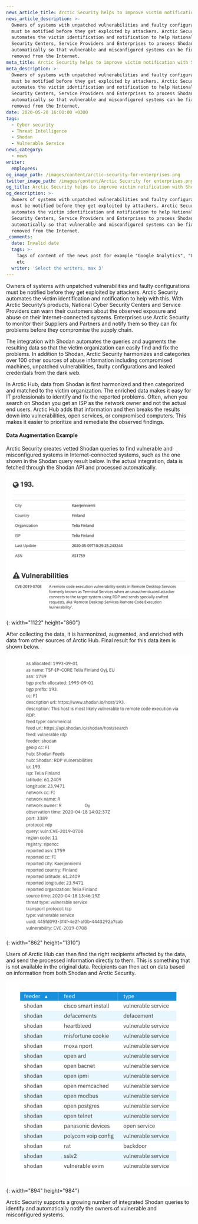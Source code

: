 ```yaml
---
news_article_title: Arctic Security helps to improve victim notification with Shodan integration
news_article_description: >-
  Owners of systems with unpatched vulnerabilities and faulty configurations
  must be notified before they get exploited by attackers. Arctic Security
  automates the victim identification and notification to help National Cyber
  Security Centers, Service Providers and Enterprises to process Shodan data
  automatically so that vulnerable and misconfigured systems can be fixed or
  removed from the Internet.
meta_title: Arctic Security helps to improve victim notification with Shodan integration
meta_description: >-
  Owners of systems with unpatched vulnerabilities and faulty configurations
  must be notified before they get exploited by attackers. Arctic Security
  automates the victim identification and notification to help National Cyber
  Security Centers, Service Providers and Enterprises to process Shodan data
  automatically so that vulnerable and misconfigured systems can be fixed or
  removed from the Internet.
date: 2020-05-20 16:00:00 +0300
tags:
  - Cyber security
  - Threat Intelligence
  - Shodan
  - Vulnerable Service
news_category:
  - news
writer:
  employees:
og_image_path: /images/content/arctic-security-for-enterprises.png
twitter_image_path: /images/content/Arctic Security for enterprises.png
og_title: Arctic Security helps to improve victim notification with Shodan integration
og_description: >-
  Owners of systems with unpatched vulnerabilities and faulty configurations
  must be notified before they get exploited by attackers. Arctic Security
  automates the victim identification and notification to help National Cyber
  Security Centers, Service Providers and Enterprises to process Shodan data
  automatically so that vulnerable and misconfigured systems can be fixed or
  removed from the Internet.
_comments:
  date: Invalid date
  tags: >-
    Tags of content of the news post for example "Google Analytics", "GitHub"
    etc
  writer: 'Select the writers, max 3'
---
```


Owners of systems with unpatched vulnerabilities and faulty configurations must be notified before they get exploited by attackers. Arctic Security automates the victim identification and notification to help with this. With Arctic Security’s products, National Cyber Security Centers and Service Providers can warn their customers about the observed exposure and abuse on their Internet-connected systems. Enterprises use Arctic Security to monitor their Suppliers and Partners and notify them so they can fix problems before they compromise the supply chain.

The integration with Shodan automates the queries and augments the resulting data so that the victim organization can easily find and fix the problems. In addition to Shodan, Arctic Security harmonizes and categories over 100 other sources of abuse information including compromised machines, unpatched vulnerabilities, faulty configurations and leaked credentials from the dark web.&nbsp;

In Arctic Hub, data from Shodan is first harmonized and then categorized and matched to the victim organization. The enriched data makes it easy for IT professionals to identify and fix the reported problems. Often, when you search on Shodan you get an ISP as the network owner and not the actual end users. Arctic Hub adds that information and then breaks the results down into vulnerabilities, open services, or compromised computers. This makes it easier to prioritize and remediate the observed findings.

#### Data Augmentation Example

Arctic Security creates vetted Shodan queries to find vulnerable and misconfigured systems in Internet-connected systems, such as the one shown in the Shodan query result below. In the actual integration, data is fetched through the Shodan API and processed automatically.

![](/images/content/screenshot-2020-05-20-at-17-49-55-1.png){: width="1122" height="860"}

After collecting the data, it is harmonized, augmented, and enriched with data from other sources of Arctic Hub. Final result for this data item is shown below.

![](/images/content/screenshot-2020-05-20-at-18-48-26.png){: width="862" height="1310"}

Users of Arctic Hub can then find the right recipients affected by the data, and send the processed information directly to them. This is something that is not available in the original data. Recipients can then act on data based on information from both Shodan and Arctic Security.

![](/images/content/screenshot-2020-05-20-at-18-49-07.png){: width="894" height="984"}

Arctic Security supports a growing number of integrated Shodan queries to identify and automatically notify the owners of vulnerable and misconfigured systems.